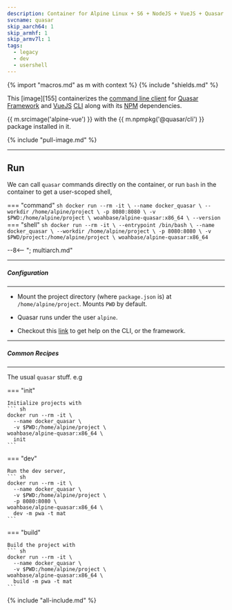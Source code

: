 ```yaml
---
description: Container for Alpine Linux + S6 + NodeJS + VueJS + Quasar Framework CLI
svcname: quasar
skip_aarch64: 1
skip_armhf: 1
skip_armv7l: 1
tags:
  - legacy
  - dev
  - usershell
---
```


{% import "macros.md" as m with context %}
{% include "shields.md" %}

This [image][155] containerizes the [command line client][5] for
[Quasar Framework][1] and [VueJS][3] [CLI][2] along with
its [NPM][4] dependencies.

{{ m.srcimage('alpine-vue') }} with the {{ m.npmpkg('@quasar/cli')
}} package installed in it.

{% include "pull-image.md" %}

---
Run
---

We can call `quasar` commands directly on the container, or run
`bash` in the container to get a user-scoped shell,

=== "command"
    ``` sh
    docker run --rm -it \
      --name docker_quasar \
      --workdir /home/alpine/project \
      -p 8080:8080 \
      -v $PWD:/home/alpine/project \
    woahbase/alpine-quasar:x86_64 \
      --version
    ```
=== "shell"
    ``` sh
    docker run --rm -it \
      --entrypoint /bin/bash \
      --name docker_quasar \
      --workdir /home/alpine/project \
      -p 8080:8080 \
      -v $PWD/project:/home/alpine/project \
    woahbase/alpine-quasar:x86_64
    ```

--8<-- "; multiarch.md"

---
##### Configuration
---

* Mount the project directory (where `package.json` is) at
  `/home/alpine/project`. Mounts `PWD` by default.

* Quasar runs under the user `alpine`.

* Checkout this [link][6] to get help on the CLI, or the
  framework.

---
##### Common Recipes
---

The usual `quasar` stuff. e.g

=== "init"

    Initialize projects with
    ``` sh
    docker run --rm -it \
      --name docker_quasar \
      -v $PWD:/home/alpine/project \
    woahbase/alpine-quasar:x86_64 \
      init
    ```
=== "dev"

    Run the dev server,
    ``` sh
    docker run --rm -it \
      --name docker_quasar \
      -v $PWD:/home/alpine/project \
      -p 8080:8080 \
    woahbase/alpine-quasar:x86_64 \
      dev -m pwa -t mat
    ```
=== "build"

    Build the project with
    ``` sh
    docker run --rm -it \
      --name docker_quasar \
      -v $PWD:/home/alpine/project \
    woahbase/alpine-quasar:x86_64 \
      build -m pwa -t mat
    ```

[1]: http://quasar-framework.org/
[2]: https://github.com/vuejs/vue-cli
[3]: https://vuejs.org/
[4]: https://www.npmjs.com/
[5]: https://github.com/quasarframework/quasar-cli
[6]: http://quasar-framework.org/guide/quasar-cli.html

{% include "all-include.md" %}
